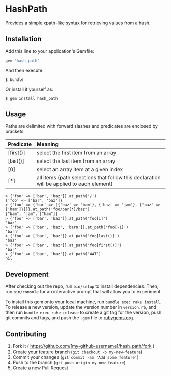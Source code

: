 # HashPath

Provides a simple xpath-like syntax for retrieving values from a hash.

## Installation

Add this line to your application's Gemfile:

```ruby
gem 'hash_path'
```

And then execute:

    $ bundle

Or install it yourself as:

    $ gem install hash_path

## Usage

Paths are delimited with forward slashes and predicates are enclosed by brackets:

| Predicate     | Meaning       |
| ------------- |:-------------|
| [first()] | select the first item from an array|
| [last()]  | select the last item from an array |
| [0]  | select an array item at a given index |
| [*]       | all items (path selections that follow this declaration will be applied to each element) |


```
> {'foo' => ['bar', 'baz']}.at_path('/')
{'foo' => ['bar', 'baz']}
> {'foo' => {'bar' => [{'baz' => 'bam'}, {'baz' => 'jam'}, {'baz' => ['ham']}]}}.at_path('foo/bar[*]/baz')
["bam", "jam", ["ham"]]
> {'foo' => ['bar', 'baz']}.at_path('foo[1]')
'baz'
> {'foo' => ['bar', 'baz', 'barn']}.at_path('foo[-1]')
'barn'
> {'foo' => ['bar', 'baz']}.at_path('foo[last()]')
'baz'
> {'foo' => ['bar', 'baz']}.at_path('foo[first()]')
'bar'
> {'foo' => ['bar', 'baz']}.at_path('WAT')
nil
```

## Development

After checking out the repo, run `bin/setup` to install dependencies. Then, run `bin/console` for an interactive prompt that will allow you to experiment.

To install this gem onto your local machine, run `bundle exec rake install`. To release a new version, update the version number in `version.rb`, and then run `bundle exec rake release` to create a git tag for the version, push git commits and tags, and push the `.gem` file to [rubygems.org](https://rubygems.org).

## Contributing

1. Fork it ( https://github.com/[my-github-username]/hash_path/fork )
2. Create your feature branch (`git checkout -b my-new-feature`)
3. Commit your changes (`git commit -am 'Add some feature'`)
4. Push to the branch (`git push origin my-new-feature`)
5. Create a new Pull Request
